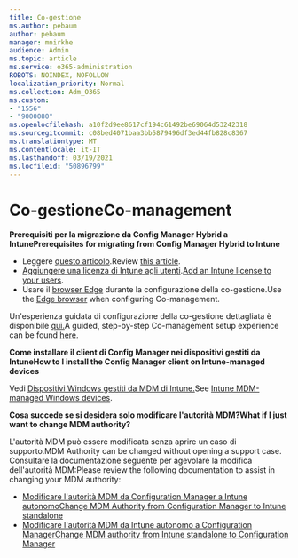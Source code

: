 ```yaml
---
title: Co-gestione
ms.author: pebaum
author: pebaum
manager: mnirkhe
audience: Admin
ms.topic: article
ms.service: o365-administration
ROBOTS: NOINDEX, NOFOLLOW
localization_priority: Normal
ms.collection: Adm_O365
ms.custom:
- "1556"
- "9000080"
ms.openlocfilehash: a10f2d9ee8617cf194c61492be69064d53242318
ms.sourcegitcommit: c08bed4071baa3bb5879496df3ed44fb828c8367
ms.translationtype: MT
ms.contentlocale: it-IT
ms.lasthandoff: 03/19/2021
ms.locfileid: "50896799"
---
```

# <a name="co-management"></a><span data-ttu-id="e6028-102">Co-gestione</span><span class="sxs-lookup"><span data-stu-id="e6028-102">Co-management</span></span>

<span data-ttu-id="e6028-103">**Prerequisiti per la migrazione da Config Manager Hybrid a Intune**</span><span class="sxs-lookup"><span data-stu-id="e6028-103">**Prerequisites for migrating from Config Manager Hybrid to Intune**</span></span>

- <span data-ttu-id="e6028-104">Leggere [questo articolo](https://docs.microsoft.com/mem/configmgr/mdm/understand/what-happened-to-hybrid).</span><span class="sxs-lookup"><span data-stu-id="e6028-104">Review [this article](https://docs.microsoft.com/mem/configmgr/mdm/understand/what-happened-to-hybrid).</span></span>
- <span data-ttu-id="e6028-105">[Aggiungere una licenza di Intune agli utenti](https://docs.microsoft.com/mem/intune/fundamentals/licenses-assign).</span><span class="sxs-lookup"><span data-stu-id="e6028-105">[Add an Intune license to your users](https://docs.microsoft.com/mem/intune/fundamentals/licenses-assign).</span></span>
- <span data-ttu-id="e6028-106">Usare il [browser Edge](https://www.microsoft.com/edge) durante la configurazione della co-gestione.</span><span class="sxs-lookup"><span data-stu-id="e6028-106">Use the [Edge browser](https://www.microsoft.com/edge) when configuring Co-management.</span></span>

<span data-ttu-id="e6028-107">Un'esperienza guidata di configurazione della co-gestione dettagliata è disponibile [qui.](https://admin.microsoft.com/AdminPortal/Home?#/modernonboarding/comanagesetupguide)</span><span class="sxs-lookup"><span data-stu-id="e6028-107">A guided, step-by-step Co-management setup experience can be found [here](https://admin.microsoft.com/AdminPortal/Home?#/modernonboarding/comanagesetupguide).</span></span>

<span data-ttu-id="e6028-108">**Come installare il client di Config Manager nei dispositivi gestiti da Intune**</span><span class="sxs-lookup"><span data-stu-id="e6028-108">**How to I install the Config Manager client on Intune-managed devices**</span></span>

<span data-ttu-id="e6028-109">Vedi [Dispositivi Windows gestiti da MDM di Intune.](https://docs.microsoft.com/mem/configmgr/core/clients/deploy/deploy-clients-to-windows-computers#bkmk_mdm)</span><span class="sxs-lookup"><span data-stu-id="e6028-109">See [Intune MDM-managed Windows devices](https://docs.microsoft.com/mem/configmgr/core/clients/deploy/deploy-clients-to-windows-computers#bkmk_mdm).</span></span>

<span data-ttu-id="e6028-110">**Cosa succede se si desidera solo modificare l'autorità MDM?**</span><span class="sxs-lookup"><span data-stu-id="e6028-110">**What if I just want to change MDM authority?**</span></span>

<span data-ttu-id="e6028-111">L'autorità MDM può essere modificata senza aprire un caso di supporto.</span><span class="sxs-lookup"><span data-stu-id="e6028-111">MDM Authority can be changed without opening a support case.</span></span> <span data-ttu-id="e6028-112">Consultare la documentazione seguente per agevolare la modifica dell'autorità MDM:</span><span class="sxs-lookup"><span data-stu-id="e6028-112">Please review the following documentation to assist in changing your MDM authority:</span></span>

- [<span data-ttu-id="e6028-113">Modificare l'autorità MDM da Configuration Manager a Intune autonomo</span><span class="sxs-lookup"><span data-stu-id="e6028-113">Change MDM Authority from Configuration Manager to Intune standalone</span></span>](https://docs.microsoft.com/mem/configmgr/mdm/understand/what-happened-to-hybrid)
- [<span data-ttu-id="e6028-114">Modificare l'autorità MDM da Intune autonomo a Configuration Manager</span><span class="sxs-lookup"><span data-stu-id="e6028-114">Change MDM authority from Intune standalone to Configuration Manager</span></span>](https://docs.microsoft.com/mem/configmgr/mdm/understand/what-happened-to-hybrid)
